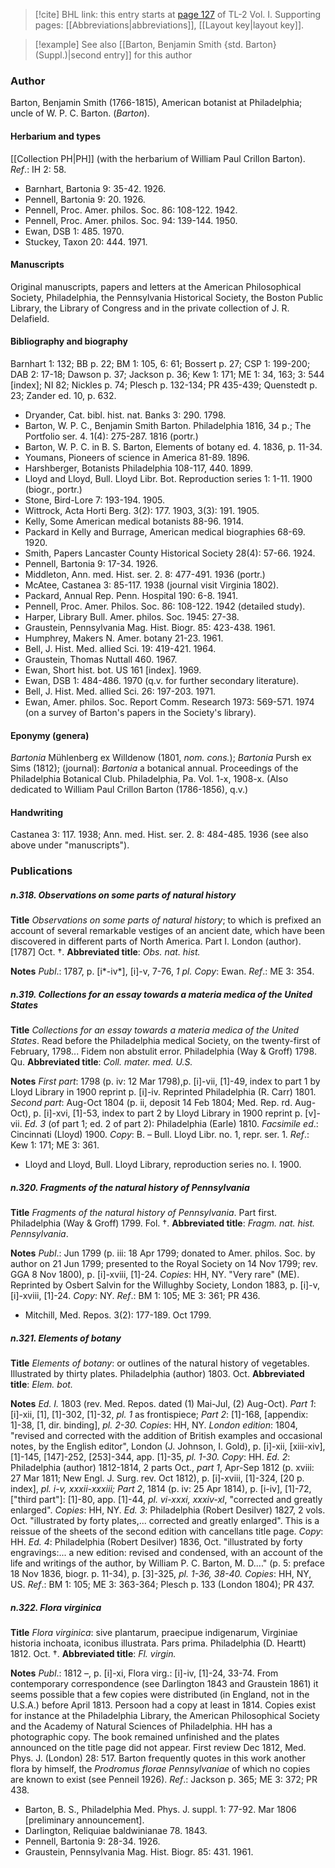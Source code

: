 > [!cite] BHL link: this entry starts at [page 127](https://www.biodiversitylibrary.org/item/103414#page/175/mode/1up) of TL-2 Vol. I.
> Supporting pages: [[Abbreviations|abbreviations]], [[Layout key|layout key]].

> [!example] See also [[Barton, Benjamin Smith {std. Barton} (Suppl.)|second entry]] for this author

### Author

Barton, Benjamin Smith (1766-1815), American botanist at Philadelphia; uncle of W. P. C. Barton. (*Barton*).

#### Herbarium and types

[[Collection PH|PH]] (with the herbarium of William Paul Crillon Barton).
*Ref*.: IH 2: 58.
- Barnhart, Bartonia 9: 35-42. 1926.
- Pennell, Bartonia 9: 20. 1926.
- Pennell, Proc. Amer. philos. Soc. 86: 108-122. 1942.
- Pennell, Proc. Amer. philos. Soc. 94: 139-144. 1950.
- Ewan, DSB 1: 485. 1970.
- Stuckey, Taxon 20: 444. 1971.

#### Manuscripts

Original manuscripts, papers and letters at the American Philosophical Society, Philadelphia, the Pennsylvania Historical Society, the Boston Public Library, the Library of Congress and in the private collection of J. R. Delafield.

#### Bibliography and biography

Barnhart 1: 132; BB p. 22; BM 1: 105, 6: 61; Bossert p. 27; CSP 1: 199-200; DAB 2: 17-18; Dawson p. 37; Jackson p. 36; Kew 1: 171; ME 1: 34, 163; 3: 544 \[index\]; NI 82; Nickles p. 74; Plesch p. 132-134; PR 435-439; Quenstedt p. 23; Zander ed. 10, p. 632.
- Dryander, Cat. bibl. hist. nat. Banks 3: 290. 1798.
- Barton, W. P. C., Benjamin Smith Barton. Philadelphia 1816, 34 p.; The Portfolio ser. 4. 1(4): 275-287. 1816 (portr.)
- Barton, W. P. C. in B. S. Barton, Elements of botany ed. 4. 1836, p. 11-34.
- Youmans, Pioneers of science in America 81-89. 1896.
- Harshberger, Botanists Philadelphia 108-117, 440. 1899.
- Lloyd and Lloyd, Bull. Lloyd Libr. Bot. Reproduction series 1: 1-11. 1900 (biogr., portr.)
- Stone, Bird-Lore 7: 193-194. 1905.
- Wittrock, Acta Horti Berg. 3(2): 177. 1903, 3(3): 191. 1905.
- Kelly, Some American medical botanists 88-96. 1914.
- Packard in Kelly and Burrage, American medical biographies 68-69. 1920.
- Smith, Papers Lancaster County Historical Society 28(4): 57-66. 1924.
- Pennell, Bartonia 9: 17-34. 1926.
- Middleton, Ann. med. Hist. ser. 2. 8: 477-491. 1936 (portr.)
- McAtee, Castanea 3: 85-117. 1938 (journal visit Virginia 1802).
- Packard, Annual Rep. Penn. Hospital 190: 6-8. 1941.
- Pennell, Proc. Amer. Philos. Soc. 86: 108-122. 1942 (detailed study).
- Harper, Library Bull. Amer. philos. Soc. 1945: 27-38.
- Graustein, Pennsylvania Mag. Hist. Biogr. 85: 423-438. 1961.
- Humphrey, Makers N. Amer. botany 21-23. 1961.
- Bell, J. Hist. Med. allied Sci. 19: 419-421. 1964.
- Graustein, Thomas Nuttall 460. 1967.
- Ewan, Short hist. bot. US 161 \[index\]. 1969.
- Ewan, DSB 1: 484-486. 1970 (q.v. for further secondary literature).
- Bell, J. Hist. Med. allied Sci. 26: 197-203. 1971.
- Ewan, Amer. philos. Soc. Report Comm. Research 1973: 569-571. 1974 (on a survey of Barton's papers in the Society's library).

#### Eponymy (genera)

*Bartonia* Mühlenberg ex Willdenow (1801, *nom. cons.*); *Bartonia* Pursh ex Sims (1812); (journal): *Bartonia* a botanical annual. Proceedings of the Philadelphia Botanical Club. Philadelphia, Pa. Vol. 1-x, 1908-x. (Also dedicated to William Paul Crillon Barton (1786-1856), q.v.)

#### Handwriting

Castanea 3: 117. 1938; Ann. med. Hist. ser. 2. 8: 484-485. 1936 (see also above under "manuscripts").

### Publications

##### n.318. Observations on some parts of natural history

**Title**
*Observations on some parts of natural history*; to which is prefixed an account of several remarkable vestiges of an ancient date, which have been discovered in different parts of North America. Part I. London (author). \[1787\] Oct. †.
**Abbreviated title**: *Obs. nat. hist.*

**Notes**
*Publ*.: 1787, p. \[i\*-iv\*\], \[i\]-v, 7-76, *1 pl. Copy*: Ewan.
*Ref*.: ME 3: 354.

##### n.319. Collections for an essay towards a materia medica of the United States

**Title**
*Collections for an essay towards a materia medica of the United States*. Read before the Philadelphia medical Society, on the twenty-first of February, 1798... Fidem non abstulit error. Philadelphia (Way & Groff) 1798. Qu.
**Abbreviated title**: *Coll. mater. med. U.S.*

**Notes**
*First part*: 1798 (p. iv: 12 Mar 1798),p. \[i\]-vii, \[1\]-49, index to part 1 by Lloyd Library in 1900 reprint p. \[i\]-iv. Reprinted Philadelphia (R. Carr) 1801.
*Second part*: Aug-Oct 1804 (p. ii, deposit 14 Feb 1804; Med. Rep. rd. Aug-Oct), p. \[i\]-xvi, \[1\]-53, index to part 2 by Lloyd Library in 1900 reprint p. \[v\]-vii.
*Ed. 3* (of part 1; ed. 2 of part 2): Philadelphia (Earle) 1810.
*Facsimile ed*.: Cincinnati (Lloyd) 1900. *Copy*: B. – Bull. Lloyd Libr. no. 1, repr. ser. 1.
*Ref*.: Kew 1: 171; ME 3: 361.
- Lloyd and Lloyd, Bull. Lloyd Library, reproduction series no. I. 1900.

##### n.320. Fragments of the natural history of Pennsylvania

**Title**
*Fragments of the natural history of Pennsylvania*. Part first. Philadelphia (Way & Groff) 1799. Fol. †.
**Abbreviated title**: *Fragm. nat. hist. Pennsylvania*.

**Notes**
*Publ*.: Jun 1799 (p. iii: 18 Apr 1799; donated to Amer. philos. Soc. by author on 21 Jun 1799; presented to the Royal Society on 14 Nov 1799; rev. GGA 8 Nov 1800), p. \[i\]-xviii, \[1\]-24. *Copies*: HH, NY. "Very rare" (ME). Reprinted by Osbert Salvin for the Willughby Society, London 1883, p. \[i\]-v, \[i\]-xviii, \[1\]-24. *Copy*: NY.
*Ref*.: BM 1: 105; ME 3: 361; PR 436.
- Mitchill, Med. Repos. 3(2): 177-189. Oct 1799.

##### n.321. Elements of botany

**Title**
*Elements of botany*: or outlines of the natural history of vegetables. Illustrated by thirty plates. Philadelphia (author) 1803. Oct.
**Abbreviated title**: *Elem. bot.*

**Notes**
*Ed. I.* 1803 (rev. Med. Repos. dated (1) Mai-Jul, (2) Aug-Oct). *Part 1*: \[i\]-xii, \[1\], \[1\]-302, \[1\]-32, *pl. 1* as frontispiece; *Part 2*: \[1\]-168, \[appendix: 1\]-38, \[1, dir. binding\], *pl. 2-30. Copies*: HH, NY.
*London edition*: 1804, "revised and corrected with the addition of British examples and occasional notes, by the English editor", London (J. Johnson, I. Gold), p. \[i\]-xii, \[xiii-xiv\], \[1\]-145, \[147\]-252, \[253\]-344, app. \[1\]-35, *pl. 1-30. Copy*: HH.
*Ed. 2*: Philadelphia (author) 1812-1814, 2 parts Oct., *part 1*, Apr-Sep 1812 (p. xviii: 27 Mar 1811; New Engl. J. Surg. rev. Oct 1812), p. \[i\]-xviii, \[1\]-324, \[20 p. index\], *pl. i-v, xxxii-xxxiii; Part 2*, 1814 (p. iv: 25 Apr 1814), p. \[i-iv\], \[1\]-72, \["third part"\]: \[1\]-80, app. \[1\]-44, *pl. vi-xxxi, xxxiv-xl*, "corrected and greatly enlarged". *Copies*: HH, NY.
*Ed. 3*: Philadelphia (Robert Desilver) 1827, 2 vols. Oct. "illustrated by forty plates,... corrected and greatly enlarged". This is a reissue of the sheets of the second edition with cancellans title page. *Copy*: HH.
*Ed. 4*: Philadelphia (Robert Desilver) 1836, Oct. "illustrated by forty engravings:... a new edition: revised and condensed, with an account of the life and writings of the author, by William P. C. Barton, M. D...." (p. 5: preface 18 Nov 1836, biogr. p. 11-34), p. \[3\]-325, *pl. 1-36, 38-40. Copies*: HH, NY, US.
*Ref*.: BM 1: 105; ME 3: 363-364; Plesch p. 133 (London 1804); PR 437.

##### n.322. Flora virginica

**Title**
*Flora virginica*: sive plantarum, praecipue indigenarum, Virginiae historia inchoata, iconibus illustrata. Pars prima. Philadelphia (D. Heartt) 1812. Oct. †.
**Abbreviated title**: *Fl. virgin.*

**Notes**
*Publ*.: 1812 –, p. \[i\]-xi, Flora virg.: \[i\]-iv, \[1\]-24, 33-74. From contemporary correspondence (see Darlington 1843 and Graustein 1861) it seems possible that a few copies were distributed (in England, not in the U.S.A.) before April 1813. Persoon had a copy at least in 1814. Copies exist for instance at the Philadelphia Library, the American Philosophical Society and the Academy of Natural Sciences of Philadelphia. HH has a photographic copy. The book remained unfinished and the plates announced on the title page did not appear. First review Dec 1812, Med. Phys. J. (London) 28: 517. Barton frequently quotes in this work another flora by himself, the *Prodromus florae Pennsylvaniae* of which no copies are known to exist (see Penneil 1926).
*Ref*.: Jackson p. 365; ME 3: 372; PR 438.
- Barton, B. S., Philadelphia Med. Phys. J. suppl. 1: 77-92. Mar 1806 \[preliminary announcement\].
- Darlington, Reliquiae baldwinianae 78. 1843.
- Pennell, Bartonia 9: 28-34. 1926.
- Graustein, Pennsylvania Mag. Hist. Biogr. 85: 431. 1961.

